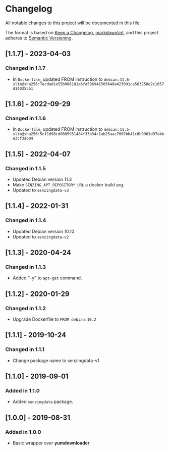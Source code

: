 # Changelog

All notable changes to this project will be documented in this file.

The format is based on [Keep a Changelog](https://keepachangelog.com/en/1.0.0/),
[markdownlint](https://dlaa.me/markdownlint/),
and this project adheres to [Semantic Versioning](https://semver.org/spec/v2.0.0.html).

## [1.1.7] - 2023-04-03

### Changed in 1.1.7

- In `Dockerfile`, updated FROM instruction to `debian:11.6-slim@sha256:7acda01e55b086181a6fa596941503648e423091ca563258e2c1657d140355b1`

## [1.1.6] - 2022-09-29

### Changed in 1.1.6

- In `Dockerfile`, updated FROM instruction to `debian:11.5-slim@sha256:5cf1d98cd0805951484f33b34c1ab25aac7007bb41c8b9901d97e4be3cf3ab04`

## [1.1.5] - 2022-04-07

### Changed in 1.1.5

- Updated Debian version 11.3
- Make `SENZING_APT_REPOSITORY_URL` a docker build arg.
- Updated to `senzingdata-v3`

## [1.1.4] - 2022-01-31

### Changed in 1.1.4

- Updated Debian version 10.10
- Updated to `senzingdata-v2`

## [1.1.3] - 2020-04-24

### Changed in 1.1.3

- Added "-y" to `apt-get` command.

## [1.1.2] - 2020-01-29

### Changed in 1.1.2

- Upgrade Dockerfile to `FROM debian:10.2`

## [1.1.1] - 2019-10-24

### Changed in 1.1.1

- Change package name to senzingdata-v1

## [1.1.0] - 2019-09-01

### Added in 1.1.0

- Added `senzingdata` package.

## [1.0.0] - 2019-08-31

### Added in 1.0.0

- Basic wrapper over **yumdownloader**

